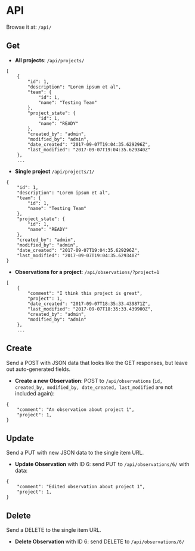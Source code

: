 API
==========

Browse it at: `/api/`

## Get

- **All projects**: `/api/projects/`

```
[
    {
        "id": 1,
        "description": "Lorem ipsum et al",
        "team": {
            "id": 1,
            "name": "Testing Team"
        },
        "project_state": {
            "id": 1,
            "name": "READY"
        },
        "created_by": "admin",
        "modified_by": "admin",
        "date_created": "2017-09-07T19:04:35.629296Z",
        "last_modified": "2017-09-07T19:04:35.629340Z"
    },
    ...
```

- **Single project** `/api/projects/1/`

```
{
    "id": 1,
    "description": "Lorem ipsum et al",
    "team": {
        "id": 1,
        "name": "Testing Team"
    },
    "project_state": {
        "id": 1,
        "name": "READY"
    },
    "created_by": "admin",
    "modified_by": "admin",
    "date_created": "2017-09-07T19:04:35.629296Z",
    "last_modified": "2017-09-07T19:04:35.629340Z"
}
```

- **Observations for a project**: `/api/observations/?project=1`

```
[
    {
        "comment": "I think this project is great",
        "project": 1,
        "date_created": "2017-09-07T18:35:33.439871Z",
        "last_modified": "2017-09-07T18:35:33.439900Z",
        "created_by": "admin",
        "modified_by": "admin"
    },
    ...
```

## Create

Send a POST with JSON data that looks like the GET responses, but leave out auto-generated fields. 

- **Create a new Observation**: POST to `/api/observations` (`id, created_by, modified_by, date_created, last_modified` are not included again):

```
{
    "comment": "An observation about project 1",
    "project": 1,
}
```

## Update

Send a PUT with new JSON data to the single item URL.

- **Update Observation** with ID 6: send PUT to `/api/observations/6/` with data:

```
{
    "comment": "Edited observation about project 1",
    "project": 1,
}
```

## Delete

Send a DELETE to the single item URL.

- **Delete Observation** with ID 6: send DELETE to `/api/observations/6/`
